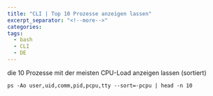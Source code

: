 ```yaml
---
title: "CLI | Top 10 Prozesse anzeigen lassen"
excerpt_separator: "<!--more-->"
categories:
tags:
  - bash
  - CLI
  - DE
---
```




die 10 Prozesse mit der meisten CPU-Load anzeigen lassen \(sortiert\)

```
ps -Ao user,uid,comm,pid,pcpu,tty --sort=-pcpu | head -n 10
```



